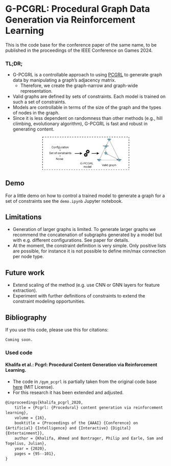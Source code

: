 # G-PCGRL: Procedural Graph Data Generation via Reinforcement Learning

This is the code base for the conference paper of the same name, to be published in the proceedings of the IEEE Conference on Games 2024.

### TL;DR;
* G-PCGRL is a controllable approach to using [PCGRL](https://cdn.aaai.org/ojs/7416/7416-52-10717-1-2-20200923.pdf)  to generate graph data by manipulating a graph’s
adjacency matrix.
  * Therefore, we create the graph-narrow and graph-wide representation.
* Valid graphs are defined by sets of constraints. Each model is trained on such a set of constraints.
* Models are controllable in terms of the size of the graph and the types of nodes in the graph.
* Since it is less dependent on randomness than other methods (e.g., hill climbing, evolutionary algorithm), G-PCGRL is fast and robust in generating content.

<div style="text-align:center;">
    <img src="img/process.png" alt="Mage Economy" style="width: 54%; display: block; margin-left: auto; margin-right: auto">
</div>


## Demo

For a little demo on how to control a trained model to generate a graph for a set of constraints see the ``demo.ipynb`` Jupyter notebook.


## Limitations
* Generation of larger graphs is limited. To generate larger graphs we recommend the concatenation of subgraphs generated by a model but with e.g. different
configurations. See paper for details.
* At the moment, the constraint definition is very simple. Only positive lists are possible, for instance it is not possible to define min/max connection per node type.


## Future work

* Extend scaling of the method (e.g. use CNN or GNN layers for feature extraction).
* Experiment with further definitions of constraints to extend the constraint modeling opportunities.


## Bibliography

If you use this code, please use this for citations:

```
Coming soon.
```


### Used code

#### Khalifa et al.: Pcgrl: Procedural Content Generation via Reinforcement Learning.

* The code in ```/gym_pcgrl``` is partially taken from the original code base [here](https://github.com/amidos2006/gym-pcgrl) (MIT License).
* For this research it has been extended and adjusted.

```
@inproceedings{khalifa_pcgrl_2020,
	title = {Pcgrl: {Procedural} content generation via reinforcement learning},
	volume = {16},
	booktitle = {Proceedings of the {AAAI} {Conference} on {Artificial} {Intelligence} and {Interactive} {Digital} {Entertainment}},
	author = {Khalifa, Ahmed and Bontrager, Philip and Earle, Sam and Togelius, Julian},
	year = {2020},
	pages = {95--101},
}
```